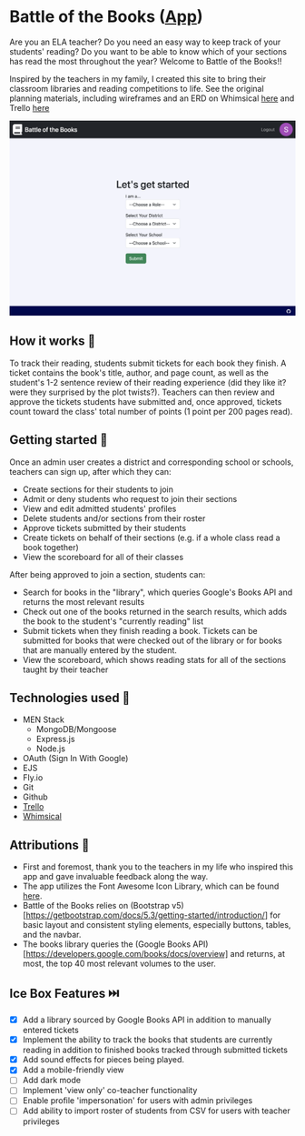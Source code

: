 # Battle of the Books ([App](https://battle-of-the-books.fly.dev/))

Are you an ELA teacher? Do you need an easy way to keep track of your students' reading? Do you want to be able to know which of your sections has read the most throughout the year? Welcome to Battle of the Books!!

Inspired by the teachers in my family, I created this site to bring their classroom libraries and reading competitions to life. See the original planning materials, including wireframes and an ERD on Whimsical [here](https://whimsical.com/battle-of-the-books-B2SQhkR1HyKXyGb9ULiZmK) and Trello [here](https://trello.com/b/gDLt53EO/battle-of-the-books)

![App screenshot](https://github.com/callumnelson/battle-of-the-books/blob/main/public/assets/images/screenshot.png)

## How it works 📗

To track their reading, students submit tickets for each book they finish. A ticket contains the book's title, author, and page count, as well as the student's 1-2 sentence review of their reading experience (did they like it? were they surprised by the plot twists?). Teachers can then review and approve the tickets students have submitted and, once approved, tickets count toward the class' total number of points (1 point per 200 pages read).

## Getting started 🏁

Once an admin user creates a district and corresponding school or schools, teachers can sign up, after which they can:
- Create sections for their students to join
- Admit or deny students who request to join their sections
- View and edit admitted students' profiles
- Delete students and/or sections from their roster
- Approve tickets submitted by their students
- Create tickets on behalf of their sections (e.g. if a whole class read a book together)
- View the scoreboard for all of their classes

After being approved to join a section, students can:
- Search for books in the "library", which queries Google's Books API and returns the most relevant results
- Check out one of the books returned in the search results, which adds the book to the student's "currently reading" list
- Submit tickets when they finish reading a book. Tickets can be submitted for books that were checked out of the library or for books that are manually entered by the student.
- View the scoreboard, which shows reading stats for all of the sections taught by their teacher

## Technologies used 💾

* MEN Stack
  * MongoDB/Mongoose
  * Express.js
  * Node.js
* OAuth (Sign In With Google)
* EJS
* Fly.io
* Git
* Github
* [Trello](https://trello.com/b/gDLt53EO/battle-of-the-books)
* [Whimsical](https://whimsical.com/battle-of-the-books-B2SQhkR1HyKXyGb9ULiZmK)

## Attributions 🤩

* First and foremost, thank you to the teachers in my life who inspired this app and gave invaluable feedback along the way. 
* The app utilizes the Font Awesome Icon Library, which can be found [here](https://fontawesome.com/icons).
* Battle of the Books relies on (Bootstrap v5)[https://getbootstrap.com/docs/5.3/getting-started/introduction/] for basic layout and consistent styling elements, especially buttons, tables, and the navbar.
* The books library queries the (Google Books API)[https://developers.google.com/books/docs/overview] and returns, at most, the top 40 most relevant volumes to the user.

## Ice Box Features ⏭️

- [x] Add a library sourced by Google Books API in addition to manually entered tickets
- [x] Implement the ability to track the books that students are currently reading in addition to finished books tracked through submitted tickets
- [x] Add sound effects for pieces being played.
- [x] Add a mobile-friendly view
- [ ] Add dark mode
- [ ] Implement 'view only' co-teacher functionality
- [ ] Enable profile 'impersonation' for users with admin privileges
- [ ] Add ability to import roster of students from CSV for users with teacher privileges